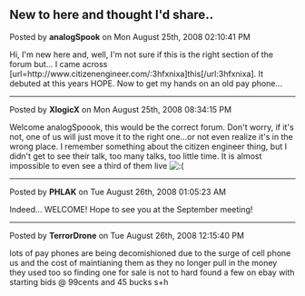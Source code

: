 ## New to here and thought I'd share..
Posted by **analogSpook** on Mon August 25th, 2008 02:10:41 PM

Hi, I'm new here and, well, I'm not sure if this is the right section of the forum but...
I came across  [url=http&#58;//www&#46;citizenengineer&#46;com/:3hfxnixa]this[/url:3hfxnixa].
It debuted at this years HOPE.
Now to get my hands on an old pay phone...

--------------------------------------------------------------------------------

Posted by **XlogicX** on Mon August 25th, 2008 08:34:15 PM

Welcome analogSpoook, this would be the correct forum. Don't worry, if it's not, one of us will just move it to the right one...or not even realize it's in the wrong place. I remember something about the citizen engineer thing, but I didn't get to see their talk, too many talks, too little time. It is almost impossible to even see a third of them live <!-- s:( --><img src="{SMILIES_PATH}/icon_e_sad.gif" alt=":(" title="Sad" /><!-- s:( -->

--------------------------------------------------------------------------------

Posted by **PHLAK** on Tue August 26th, 2008 01:05:23 AM

Indeed... WELCOME!  Hope to see you at the September meeting!

--------------------------------------------------------------------------------

Posted by **TerrorDrone** on Tue August 26th, 2008 12:15:40 PM

lots of pay phones are being decomishioned  due to the surge of cell phone us and the cost of maintianing them as they no longer pull in the money they used too so finding one for sale is not to hard
found a few on ebay with starting bids @ 99cents and 45 bucks s+h
